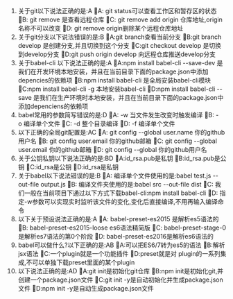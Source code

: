 ﻿1. 关于git以下说法正确的是:A
A: git status可以查看工作区和暂存区的状态
B: git remove 是查看远程仓库
C: git remove add origin 仓库地址,origin名称不可以改变
D: git remove origin删除某个远程仓库地址
2. 关于git分支以下说法错误的是:B
A:git branch查看当前分支
B:git branch develop 是创建分支,并且切换到这个分支
C:git checkout develop 是切换到develop分支
D:git push origin develop 向远程仓库推送develop分支
3. 关于babel-cli 以下说法正确的是:A
A:npm install babel-cli --save-dev 是我们在开发环境本地安装，并且在当前目录下面的package.json中添加depencies的依赖项
B:npm install babel-cli 是全局安装babel-cli模块
C:npm install babel-cli -g 本地安装babel-cli
D:npm install babel-cli --save 是我们在生产环境时本地安装，并且在当前目录下面的package.json中添加depenciens的依赖项
4. babel常用的参数简写错误的是:D
A: -w 当文件发生改变时触发编译
B: -o 编译单个文件
C: -d 整个目录编译
D: -f 编译单个文件
5. 以下正确的全局git配置是:AC
A: git config --global user.name 你的github用户名
B: git config user.email 你的github邮箱
C: git config --global user.email 你的github邮箱
D: git config --global 你的github用户名
6. 关于公钥私钥以下说法正确的是:BD
A:id_rsa.pub是私钥
B:id_rsa.pub是公钥
C:id_rsa是公钥
D:id_rsa是私钥
7. 关于babel以下说法错误的是:B
A: 编译单个文件使用的是:babel test.js --out-file output.js
B: 编译文件夹使用的是:babel src --out-file dist
C: 我们一般在当前项目下通过以下方式下载babel-cli:npm install babel-cli
D: 指定-w参数可以实现实时监听该文件的变化,变化后直接编译,不用再输入编译命令
8. 以下关于预设说法正确的是:A
A: babel-preset-es2015 是解析es5语法的
B: babel-preset-es2015-loose es6语法精简版
C: babel-preset-stage-0 是解析es7语法的第0个阶段
D: babel-preset-es2016是解析es6语法的
9. babel可以做什么?以下正确的是:AB
A:可以把ES6/7转为es5的语法
B:解析jsx语法
C:一个plugin就是一个功能插件
D:preset就是对 plugin的一系列集成,不可以单独下载preset里面的某个plugin
10. 以下说法正确的是:AD
A:git init是初始化git仓库
B:npm init是初始化git,并创建一个package.json文件
C:git init -y是自动初始化并生成package.json文件
D:npm init -y是自动生成package.json文件
